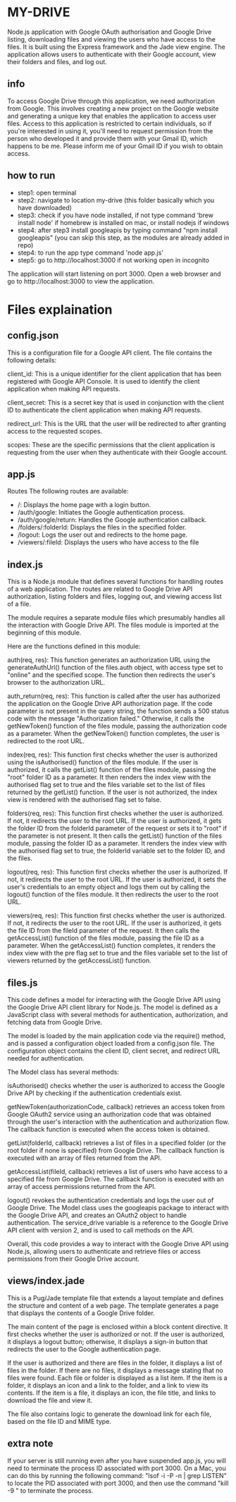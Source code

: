 # MY-DRIVE
Node.js application with Google OAuth authorisation and Google Drive listing, downloading files and viewing the users who have access to the files. It is built using the Express framework and the Jade view engine. The application allows users to authenticate with their Google account, view their folders and files, and log out.

## info
To access Google Drive through this application, we need authorization from Google. This involves creating a new project on the Google website and generating a unique key that enables the application to access user files. Access to this application is restricted to certain individuals, so if you're interested in using it, you'll need to request permission from the person who developed it and provide them with your Gmail ID, which happens to be me. Please inform me of your Gmail ID if you wish to obtain access.


## how to run
- step1: open terminal
- step2: navigate to location my-drive (this folder basically which you have downloaded)
- step3: check if you have node installed, if not type command 'brew install node' if homebrew is installed on mac, or install nodejs if windows
- step4: after step3 install googleapis by typing command "npm install googleapis" (you can skip this step, as the modules are already added in repo)
- step4: to run the app type command 'node app.js'
- step5: go to http://localhost:3000 if not working open in incognito

The application will start listening on port 3000. Open a web browser and go to http://localhost:3000 to view the application.

# Files explaination

## config.json

This is a configuration file for a Google API client. The file contains the following details:

client_id: This is a unique identifier for the client application that has been registered with Google API Console. It is used to identify the client application when making API requests.

client_secret: This is a secret key that is used in conjunction with the client ID to authenticate the client application when making API requests.

redirect_url: This is the URL that the user will be redirected to after granting access to the requested scopes.

scopes: These are the specific permissions that the client application is requesting from the user when they authenticate with their Google account.


## app.js

Routes
The following routes are available:

- /: Displays the home page with a login button.
- /auth/google: Initiates the Google authentication process.
- /auth/google/return: Handles the Google authentication callback.
- /folders/:folderId: Displays the files in the specified folder.
- /logout: Logs the user out and redirects to the home page.
- /viewers/:fileId: Displays the users who have access to the file

## index.js

This is a Node.js module that defines several functions for handling routes of a web application. The routes are related to Google Drive API authorization, listing folders and files, logging out, and viewing access list of a file.

The module requires a separate module files which presumably handles all the interaction with Google Drive API. The files module is imported at the beginning of this module.

Here are the functions defined in this module:

auth(req, res): This function generates an authorization URL using the generateAuthUrl() function of the files.auth object, with access type set to "online" and the specified scope. The function then redirects the user's browser to the authorization URL.

auth_return(req, res): This function is called after the user has authorized the application on the Google Drive API authorization page. If the code parameter is not present in the query string, the function sends a 500 status code with the message "Authorization failed." Otherwise, it calls the getNewToken() function of the files module, passing the authorization code as a parameter. When the getNewToken() function completes, the user is redirected to the root URL.

index(req, res): This function first checks whether the user is authorized using the isAuthorised() function of the files module. If the user is authorized, it calls the getList() function of the files module, passing the "root" folder ID as a parameter. It then renders the index view with the authorised flag set to true and the files variable set to the list of files returned by the getList() function. If the user is not authorized, the index view is rendered with the authorised flag set to false.

folders(req, res): This function first checks whether the user is authorized. If not, it redirects the user to the root URL. If the user is authorized, it gets the folder ID from the folderId parameter of the request or sets it to "root" if the parameter is not present. It then calls the getList() function of the files module, passing the folder ID as a parameter. It renders the index view with the authorised flag set to true, the folderId variable set to the folder ID, and the files.

logout(req, res): This function first checks whether the user is authorized. If not, it redirects the user to the root URL. If the user is authorized, it sets the user's credentials to an empty object and logs them out by calling the logout() function of the files module. It then redirects the user to the root URL.

viewers(req, res): This function first checks whether the user is authorized. If not, it redirects the user to the root URL. If the user is authorized, it gets the file ID from the fileId parameter of the request. It then calls the getAccessList() function of the files module, passing the file ID as a parameter. When the getAccessList() function completes, it renders the index view with the pre flag set to true and the files variable set to the list of viewers returned by the getAccessList() function. 

## files.js

This code defines a model for interacting with the Google Drive API using the Google Drive API client library for Node.js. The model is defined as a JavaScript class with several methods for authentication, authorization, and fetching data from Google Drive.

The model is loaded by the main application code via the require() method, and is passed a configuration object loaded from a config.json file. The configuration object contains the client ID, client secret, and redirect URL needed for authentication.

The Model class has several methods:

isAuthorised() checks whether the user is authorized to access the Google Drive API by checking if the authentication credentials exist.

getNewToken(authorizationCode, callback) retrieves an access token from Google OAuth2 service using an authorization code that was obtained through the user's interaction with the authentication and authorization flow. The callback function is executed when the access token is obtained.

getList(folderId, callback) retrieves a list of files in a specified folder (or the root folder if none is specified) from Google Drive. The callback function is executed with an array of files returned from the API.

getAccessList(fileId, callback) retrieves a list of users who have access to a specified file from Google Drive. The callback function is executed with an array of access permissions returned from the API.

logout() revokes the authentication credentials and logs the user out of Google Drive.
The Model class uses the googleapis package to interact with the Google Drive API, and creates an OAuth2 object to handle authentication. The service_drive variable is a reference to the Google Drive API client with version 2, and is used to call methods on the API.

Overall, this code provides a way to interact with the Google Drive API using Node.js, allowing users to authenticate and retrieve files or access permissions from their Google Drive account.

## views/index.jade

This is a Pug/Jade template file that extends a layout template and defines the structure and content of a web page. The template generates a page that displays the contents of a Google Drive folder.

The main content of the page is enclosed within a block content directive. It first checks whether the user is authorized or not. If the user is authorized, it displays a logout button; otherwise, it displays a sign-in button that redirects the user to the Google authentication page.

If the user is authorized and there are files in the folder, it displays a list of files in the folder. If there are no files, it displays a message stating that no files were found. Each file or folder is displayed as a list item. If the item is a folder, it displays an icon and a link to the folder, and a link to view its contents. If the item is a file, it displays an icon, the file title, and links to download the file and view it.

The file also contains logic to generate the download link for each file, based on the file ID and MIME type.

## extra note

If your server is still running even after you have suspended app.js, you will need to terminate the process ID associated with port 3000. On a Mac, you can do this by running the following command: "lsof -i -P -n | grep LISTEN" to locate the PID associated with port 3000, and then use the command "kill -9 <PID>" to terminate the process.
